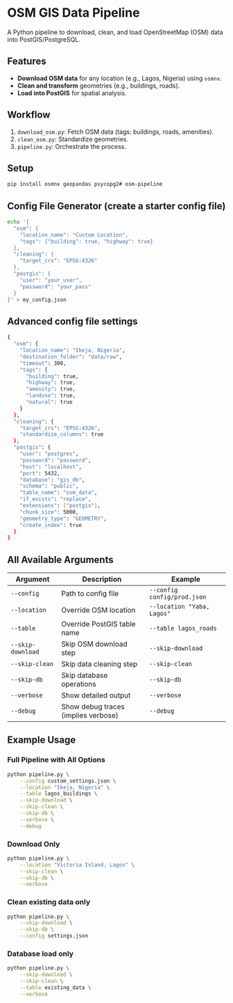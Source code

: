 # OSM GIS Data Pipeline

A Python pipeline to download, clean, and load OpenStreetMap (OSM) data into PostGIS/PostgreSQL.

## Features
- **Download OSM data** for any location (e.g., Lagos, Nigeria) using `osmnx`.
- **Clean and transform** geometries (e.g., buildings, roads).
- **Load into PostGIS** for spatial analysis.

## Workflow
1. `download_osm.py`: Fetch OSM data (tags: buildings, roads, amenities).  
2. `clean_osm.py`: Standardize geometries.  
3. `pipeline.py`: Orchestrate the process.  

## Setup
```bash
pip install osmnx geopandas psycopg2# osm-pipeline
```

## Config File Generator (create a starter config file)
```bash
echo '{
  "osm": {
    "location_name": "Custom Location",
    "tags": {"building": true, "highway": true}
  },
  "cleaning": {
    "target_crs": "EPSG:4326"
  },
  "postgis": {
    "user": "your_user",
    "password": "your_pass"
  }
}' > my_config.json
```
## Advanced config file settings
```bash
{
  "osm": {
    "location_name": "Ikeja, Nigeria",
    "destination_folder": "data/raw",
    "timeout": 300,
    "tags": {
      "building": true,
      "highway": true,
      "amenity": true,
      "landuse": true,
      "natural": true
    }
  },
  "cleaning": {
    "target_crs": "EPSG:4326",
    "standardize_columns": true
  },
  "postgis": {
    "user": "postgres",
    "password": "password",
    "host": "localhost",
    "port": 5432,
    "database": "gis_db",
    "schema": "public",
    "table_name": "osm_data",
    "if_exists": "replace",
    "extensions": ["postgis"],
    "chunk_size": 5000,
    "geometry_type": "GEOMETRY",
    "create_index": true
  }
}
```



## All Available Arguments

| Argument         | Description                              | Example                     |
|------------------|------------------------------------------|-----------------------------|
| `--config`       | Path to config file                      | `--config config/prod.json` |
| `--location`     | Override OSM location                    | `--location "Yaba, Lagos"`  |
| `--table`        | Override PostGIS table name              | `--table lagos_roads`       |
| `--skip-download`| Skip OSM download step                   | `--skip-download`           |
| `--skip-clean`   | Skip data cleaning step                  | `--skip-clean`              |
| `--skip-db`      | Skip database operations                 | `--skip-db`                 |
| `--verbose`      | Show detailed output                     | `--verbose`                 |
| `--debug`        | Show debug traces (implies verbose)      | `--debug`                   |

## Example Usage

### Full Pipeline with All Options
```bash
python pipeline.py \
    --config custom_settings.json \
    --location "Ikeja, Nigeria" \
    --table lagos_buildings \
    --skip-download \
    --skip-clean \
    --skip-db \
    --verbose \
    --debug
```

### Download Only
```bash
python pipeline.py \
    --location "Victoria Island, Lagos" \
    --skip-clean \
    --skip-db \
    --verbose
```

### Clean existing data only
```bash
python pipeline.py \
    --skip-download \
    --skip-db \
    --config settings.json
```

### Database load only
```bash
python pipeline.py \
    --skip-download \
    --skip-clean \
    --table existing_data \
    --verbose
```
